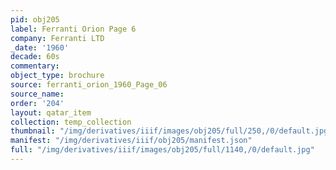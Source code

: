 ```yaml
---
pid: obj205
label: Ferranti Orion Page 6
company: Ferranti LTD
_date: '1960'
decade: 60s
commentary:
object_type: brochure
source: ferranti_orion_1960_Page_06
source_name:
order: '204'
layout: qatar_item
collection: temp_collection
thumbnail: "/img/derivatives/iiif/images/obj205/full/250,/0/default.jpg"
manifest: "/img/derivatives/iiif/obj205/manifest.json"
full: "/img/derivatives/iiif/images/obj205/full/1140,/0/default.jpg"
---
```

